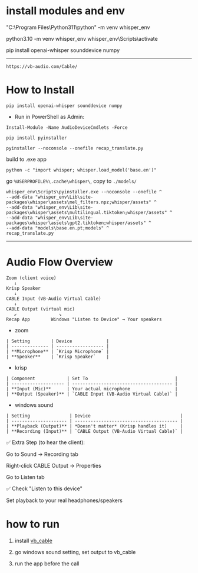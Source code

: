 # install modules and env

"C:\Program Files\Python311\python" -m venv whisper_env

python3.10 -m venv whisper_env
whisper_env\Scripts\activate

pip install openai-whisper sounddevice numpy

---

`https://vb-audio.com/Cable/`

# How to Install

`pip install openai-whisper sounddevice numpy`

- Run in PowerShell as Admin:

`Install-Module -Name AudioDeviceCmdlets -Force`

`pip install pyinstaller`

`pyinstaller --noconsole --onefile recap_translate.py`

build to .exe app

`python -c "import whisper; whisper.load_model('base.en')"`

go `%USERPROFILE%\.cache\whisper\`, copy to `./models/`

```
whisper_env\Scripts\pyinstaller.exe --noconsole --onefile ^
--add-data "whisper_env\Lib\site-packages\whisper\assets\mel_filters.npz;whisper/assets" ^
--add-data "whisper_env\Lib\site-packages\whisper\assets\multilingual.tiktoken;whisper/assets" ^
--add-data "whisper_env\Lib\site-packages\whisper\assets\gpt2.tiktoken;whisper/assets" ^
--add-data "models\base.en.pt;models" ^
recap_translate.py
```

---

# Audio Flow Overview

```
Zoom (client voice)
   ↓
Krisp Speaker
   ↓
CABLE Input (VB-Audio Virtual Cable)
   ↓
CABLE Output (virtual mic)
   ↙                ↘
Recap App        Windows "Listen to Device" → Your speakers
```

- zoom

```
| Setting        | Device             |
| -------------- | ------------------ |
| **Microphone** | `Krisp Microphone` |
| **Speaker**    | `Krisp Speaker`    |
```

- krisp

```
| Component            | Set To                                 |
| -------------------- | -------------------------------------- |
| **Input (Mic)**      | Your actual microphone                 |
| **Output (Speaker)** | `CABLE Input (VB-Audio Virtual Cable)` |
```

- windows sound

```
| Setting               | Device                                  |
| --------------------- | --------------------------------------- |
| **Playback (Output)** | *Doesn't matter* (Krisp handles it)     |
| **Recording (Input)** | `CABLE Output (VB-Audio Virtual Cable)` |
```

✅ Extra Step (to hear the client):

Go to Sound → Recording tab

Right-click CABLE Output → Properties

Go to Listen tab

✅ Check "Listen to this device"

Set playback to your real headphones/speakers

# how to run

1. install [vb_cable](https://vb-audio.com/Cable/)

2. go windows sound setting, set output to vb_cable

3. run the app before the call
